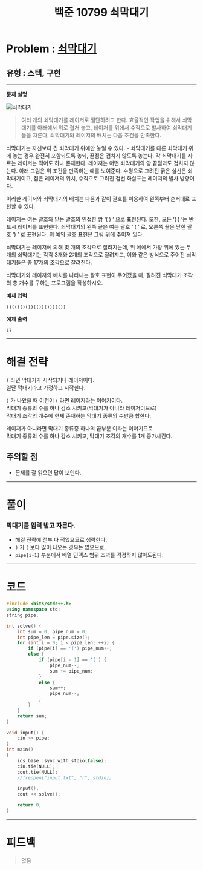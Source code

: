 ﻿---
title: 백준 10799 쇠막대기
categories:
- PS

tags:
- baekjoon
- PS
- Problem Solve
- KOI
- Stack
---

<!-- 문제 번호 -->

# Problem : [쇠막대기](https://www.acmicpc.net/problem/10799)
## 유형 : 스택, 구현

---


**문제 설명**

![쇠막대기](https://onlinejudgeimages.s3-ap-northeast-1.amazonaws.com/problem/10799/1.png)

> 여러 개의 쇠막대기를 레이저로 절단하려고 한다. 효율적인 작업을 위해서 쇠막대기를 아래에서 위로 겹쳐 놓고, 레이저를 위에서 수직으로 발사하여 쇠막대기들을 자른다. 쇠막대기와 레이저의 배치는 다음 조건을 만족한다.
>
쇠막대기는 자신보다 긴 쇠막대기 위에만 놓일 수 있다. - 쇠막대기를 다른 쇠막대기 위에 놓는 경우 완전히 포함되도록 놓되, 끝점은 겹치지 않도록 놓는다.
각 쇠막대기를 자르는 레이저는 적어도 하나 존재한다.
레이저는 어떤 쇠막대기의 양 끝점과도 겹치지 않는다. 
아래 그림은 위 조건을 만족하는 예를 보여준다. 수평으로 그려진 굵은 실선은 쇠막대기이고, 점은 레이저의 위치, 수직으로 그려진 점선 화살표는 레이저의 발사 방향이다.


>
이러한 레이저와 쇠막대기의 배치는 다음과 같이 괄호를 이용하여 왼쪽부터 순서대로 표현할 수 있다.
>
레이저는 여는 괄호와 닫는 괄호의 인접한 쌍 ‘( ) ’ 으로 표현된다. 또한, 모든 ‘( ) ’는 반드시 레이저를 표현한다.
쇠막대기의 왼쪽 끝은 여는 괄호 ‘ ( ’ 로, 오른쪽 끝은 닫힌 괄호 ‘) ’ 로 표현된다. 
위 예의 괄호 표현은 그림 위에 주어져 있다.
>
쇠막대기는 레이저에 의해 몇 개의 조각으로 잘려지는데, 위 예에서 가장 위에 있는 두 개의 쇠막대기는 각각 3개와 2개의 조각으로 잘려지고, 이와 같은 방식으로 주어진 쇠막대기들은 총 17개의 조각으로 잘려진다. 
>
쇠막대기와 레이저의 배치를 나타내는 괄호 표현이 주어졌을 때, 잘려진 쇠막대기 조각의 총 개수를 구하는 프로그램을 작성하시오.


**예제 입력**

```
()(((()())(())()))(())
```

**예제 출력**

```
17
```

---


# 해결 전략

> 
`(` 라면 막대기가 시작되거나 레이저이다.  
일단 막대기라고 가정하고 시작한다.  
>
`)` 가 나왔을 때 이전이 `(` 라면 레이저라는 이야기이다.  
막대기 종류의 수를 하나 감소 시키고(막대기가 아니라 레이저이므로)  
막대기 조각의 개수에 현재 존재하는 막대기 종류의 수만큼 합한다.  
>
레이저가 아니라면
막대기 종류중 하나의 끝부분 이라는 이야기므로  
막대기 종류의 수를 하나 감소 시키고, 막대기 조각의 개수를 1개 증가시킨다.




## 주의할 점

* 문제를 잘 읽으면 답이 보인다.


---



# 풀이

### 막대기를 입력 받고 자른다.

* 해결 전략에 전부 다 적었으므로 생략한다.
* `)` 가 `(` 보다 많이 나오는 경우는 없으므로, 
* `pipe[i-1]` 부분에서 배열 인덱스 범위 초과를 걱정하지 않아도된다.

---

# 코드

```c++
#include <bits/stdc++.h>
using namespace std;
string pipe;

int solve() {
	int sum = 0, pipe_num = 0;
	int pipe_len = pipe.size();
	for (int i = 0; i < pipe_len; ++i) {
		if (pipe[i] == '(') pipe_num++;
		else {
			if (pipe[i - 1] == '(') {
				pipe_num--;
				sum += pipe_num;
			}
			else {
				sum++;
				pipe_num--;
			}
		}
	}
	return sum;
}

void input() {
	cin >> pipe;
}
int main()
{
	ios_base::sync_with_stdio(false);
	cin.tie(NULL);
	cout.tie(NULL);
    //freopen("input.txt", "r", stdin);

	input();
	cout << solve();

	return 0;
}
```


---


# 피드백


> 없음